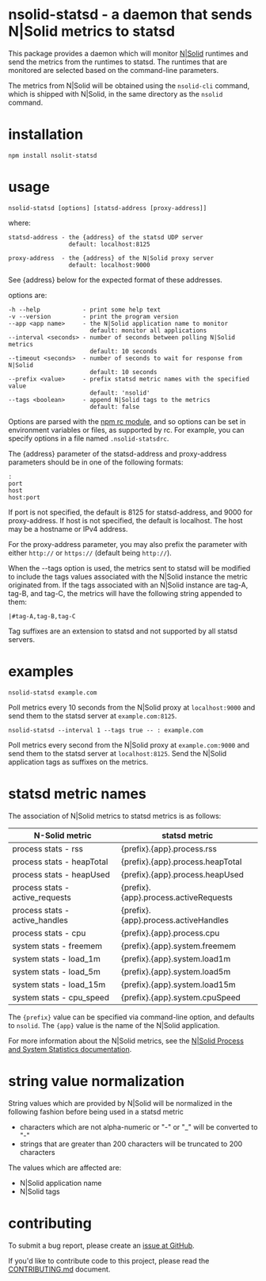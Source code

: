nsolid-statsd - a daemon that sends N|Solid metrics to statsd
================================================================================

This package provides a daemon which will monitor [N|Solid][] runtimes and send
the metrics from the runtimes to statsd.  The runtimes that are monitored are
selected based on the command-line parameters.

The metrics from N|Solid will be obtained using the `nsolid-cli` command,
which is shipped with N|Solid, in the same directory as the `nsolid` command.


installation
================================================================================

    npm install nsolit-statsd


usage
================================================================================

    nsolid-statsd [options] [statsd-address [proxy-address]]

where:

    statsd-address - the {address} of the statsd UDP server
                     default: localhost:8125

    proxy-address  - the {address} of the N|Solid proxy server
                     default: localhost:9000

See {address} below for the expected format of these addresses.

options are:

    -h --help            - print some help text
    -v --version         - print the program version
    --app <app name>     - the N|Solid application name to monitor
                           default: monitor all applications
    --interval <seconds> - number of seconds between polling N|Solid metrics
                           default: 10 seconds
    --timeout <seconds>  - number of seconds to wait for response from N|Solid
                           default: 10 seconds
    --prefix <value>     - prefix statsd metric names with the specified value
                           default: 'nsolid'
    --tags <boolean>     - append N|Solid tags to the metrics
                           default: false

Options are parsed with the [npm rc module][], and so options can be set in
environment variables or files, as supported by rc.  For example, you can
specify options in a file named `.nsolid-statsdrc`.

The {address} parameter of the statsd-address and proxy-address parameters
should be in one of the following formats:

    :
    port
    host
    host:port

If port is not specified, the default is 8125 for statsd-address, and 9000 for
proxy-address. If host is not specified, the default is localhost.  The host
may be a hostname or IPv4 address.

For the proxy-address parameter, you may also prefix the parameter with either
`http://` or `https://` (default being `http://`).

When the --tags option is used, the metrics sent to statsd will be modified to
include the tags values associated with the N|Solid instance the metric
originated from.  If the tags associated with an N|Solid instance are tag-A,
tag-B, and tag-C, the metrics will have the following string appended to them:

    |#tag-A,tag-B,tag-C

Tag suffixes are an extension to statsd and not supported by all statsd servers.


examples
================================================================================

    nsolid-statsd example.com

Poll metrics every 10 seconds from the N|Solid proxy at `localhost:9000` and
send them to the statsd server at `example.com:8125`.

    nsolid-statsd --interval 1 --tags true -- : example.com

Poll metrics every second from the N|Solid proxy at `example.com:9000` and
send them to the statsd server at `localhost:8125`.  Send the N|Solid
application tags as suffixes on the metrics.


statsd metric names
================================================================================

The association of N|Solid metrics to statsd metrics is as follows:

N-Solid metric                   | statsd metric
-------------------------------  | -------------
process stats - rss              | {prefix}.{app}.process.rss            
process stats - heapTotal        | {prefix}.{app}.process.heapTotal      
process stats - heapUsed         | {prefix}.{app}.process.heapUsed       
process stats - active_requests  | {prefix}.{app}.process.activeRequests
process stats - active_handles   | {prefix}.{app}.process.activeHandles
process stats - cpu              | {prefix}.{app}.process.cpu            
system stats - freemem           | {prefix}.{app}.system.freemem         
system stats - load_1m           | {prefix}.{app}.system.load1m         
system stats - load_5m           | {prefix}.{app}.system.load5m         
system stats - load_15m          | {prefix}.{app}.system.load15m        
system stats - cpu_speed         | {prefix}.{app}.system.cpuSpeed       

The `{prefix}` value can be specified via command-line option, and defaults to
`nsolid`.  The `{app}` value is the name of the N|Solid application.

For more information about the N|Solid metrics, see the
[N|Solid Process and System Statistics documentation][].


string value normalization
================================================================================

String values which are provided by N|Solid will be normalized in the following
fashion before being used in a statsd metric

* characters which are not alpha-numeric or "-" or "_" will be converted to "-"
* strings that are greater than 200 characters will be truncated to 200 characters

The values which are affected are:

* N|Solid application name
* N|Solid tags


contributing
================================================================================

To submit a bug report, please create an [issue at GitHub][].

If you'd like to contribute code to this project, please read the
[CONTRIBUTING.md][] document.


[N|Solid]: https://nodesource.com/products/nsolid
[npm rc module]: https://www.npmjs.com/package/rc
[N|Solid Process and System Statistics documentation]: https://docs.nodesource.com/docs/process-and-system-statistics
[issue at GitHub]: https://github.com/nodesource/nsolid-statsd/issues
[CONTRIBUTING.md]: CONTRIBUTING.md
